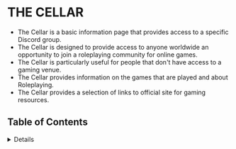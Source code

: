 # THE CELLAR

- The Cellar is a basic information page that provides access to a specific Discord group.
- The Cellar is designed to provide access to anyone worldwide an opportunity to join a roleplaying community for online games.
- The Cellar is particularly useful for people that don't have access to a gaming venue.
- The Cellar provides information on the games that are played and about Roleplaying.
- The Cellar provides a selection of links to official site for gaming resources.

## Table of Contents

<details>
<summry>Click here for Table of Contents</summry>

</details>